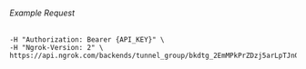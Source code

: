 
###### Example Request
```curl \
-H "Authorization: Bearer {API_KEY}" \
-H "Ngrok-Version: 2" \
https://api.ngrok.com/backends/tunnel_group/bkdtg_2EmMPkPrZDzj5arLpTJnGPHcktX
